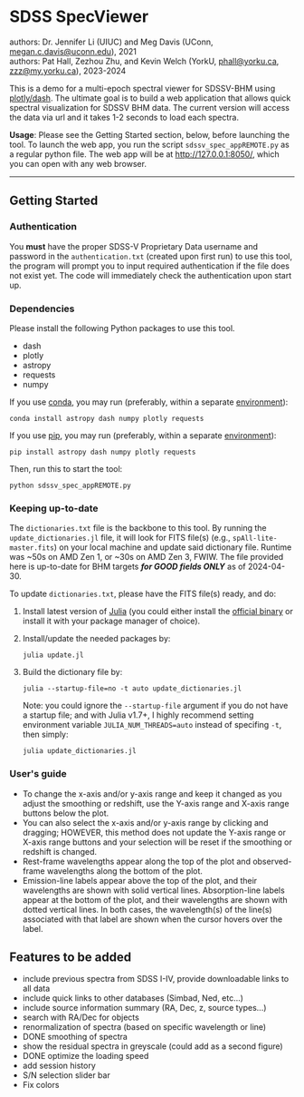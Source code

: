 # SDSS SpecViewer
authors: Dr. Jennifer Li (UIUC) and Meg Davis (UConn, <megan.c.davis@uconn.edu>), 2021 <br />
authors: Pat Hall, Zezhou Zhu, and Kevin Welch (YorkU, <phall@yorku.ca>, <zzz@my.yorku.ca>), 2023-2024

This is a demo for a multi-epoch spectral viewer for SDSSV-BHM using [plotly/dash](https://dash.plotly.com/). The ultimate goal is to build a web application that allows quick spectral visualization for SDSSV BHM data. The current version will access the data via url and it takes 1-2 seconds to load each spectra.

**Usage**: Please see the Getting Started section, below, before launching the tool. To launch the web app, you run the script `sdssv_spec_appREMOTE.py` as a regular python file. The web app will be at <http://127.0.0.1:8050/>, which you can open with any web browser.

---
## Getting Started

### Authentication

You **must** have the proper SDSS-V Proprietary Data username and password in the `authentication.txt` (created upon first run) to use this tool, the program will prompt you to input required authentication if the file does not exist yet. The code will immediately check the authentication upon start up.

### Dependencies
Please install the following Python packages to use this tool.
- dash
- plotly
- astropy
- requests
- numpy

If you use [conda](https://conda.io/), you may run (preferably, within a separate [environment](https://docs.conda.io/projects/conda/en/latest/user-guide/getting-started.html#managing-envs)):
```shell
conda install astropy dash numpy plotly requests
```

If you use [pip](https://pip.pypa.io/), you may run (preferably, within a separate [environment](https://packaging.python.org/en/latest/tutorials/installing-packages/#creating-and-using-virtual-environments)):
```shell
pip install astropy dash numpy plotly requests
```

Then, run this to start the tool:
```shell
python sdssv_spec_appREMOTE.py
```


### Keeping up-to-date

The `dictionaries.txt` file is the backbone to this tool. By running the `update_dictionaries.jl` file, it will look for FITS file(s) (e.g., `spAll-lite-master.fits`) on your local machine and update said dictionary file. Runtime was ~50s on AMD Zen 1, or ~30s on AMD Zen 3, FWIW. The file provided here is up-to-date for BHM targets ***for GOOD fields ONLY*** as of 2024-04-30.

To update `dictionaries.txt`, please have the FITS file(s) ready, and do:
1.	Install latest version of [Julia](https://julialang.org/) (you could either install the [official binary](https://julialang.org/downloads/) or install it with your package manager of choice).
2.	Install/update the needed packages by:

	```shell
	julia update.jl
	```
3.	Build the dictionary file by:

	```shell
	julia --startup-file=no -t auto update_dictionaries.jl
	```
	Note: you could ignore the `--startup-file` argument if you do not have a startup file; and with Julia v1.7+, I highly recommend setting environment variable `JULIA_NUM_THREADS=auto` instead of specifing `-t`, then simply:

	```shell
	julia update_dictionaries.jl
	```


### User's guide
- To change the x-axis and/or y-axis range and keep it changed as you adjust the smoothing or redshift, use the Y-axis range and X-axis range buttons below the plot.
- You can also select the x-axis and/or y-axis range by clicking and dragging; HOWEVER, this method does not update the Y-axis range or X-axis range buttons and your selection will be reset if the smoothing or redshift is changed.
- Rest-frame wavelengths appear along the top of the plot and observed-frame wavelengths along the bottom of the plot.
- Emission-line labels appear above the top of the plot, and their wavelengths are shown with solid vertical lines. Absorption-line labels appear at the bottom of the plot, and their wavelengths are shown with dotted vertical lines. In both cases, the wavelength(s) of the line(s) associated with that label are shown when the cursor hovers over the label.


## Features to be added
- include previous spectra from SDSS I-IV, provide downloadable links to all data
- include quick links to other databases (Simbad, Ned, etc...)
- include source information summary (RA, Dec, z, source types...)
- search with RA/Dec for objects
- renormalization of spectra (based on specific wavelength or line)
- DONE smoothing of spectra
- show the residual spectra in greyscale (could add as a second figure)
- DONE optimize the loading speed
- add session history
- S/N selection slider bar
- Fix colors

